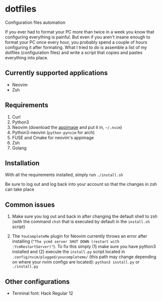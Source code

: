 # dotfiles
Configuration files automation

If you ever had to format your PC more than twice in a week you know that configuring everything is painful.
But even if you aren't insane enough to format your PC once every hour, you probably spend a couple of hours
configuring it after formating.
What I tried to do is assemble a list of my dotfiles (configuration files) and write a script that copies
and pastes everything into place. 

## Currently supported applications
* Neovim
* Zsh

## Requirements
1. Curl
2. Python3
3. Neovim (download the [appimage](https://github.com/neovim/neovim/releases/latest) and put it in, `~/.nvim`)
4. Python3-neovim (`python-pynvim` for arch)
5. FUSE and Cmake for neovim's appimage
6. Zsh
7. Golang


## Installation
With all the requirements installed, simply run
`./install.sh`

Be sure to log out and log back into your account so that the changes in zsh can take place

## Common issues
1. Make sure you log out and back in after changing the default shell to zsh (with the command `chsh` that is executed by default in the `install.sh` script)

2. The `YouCompleteMe` plugin for Neovim currently throws an error after installing (`"The ycmd server SHUT DOWN (restart with :YcmRestartServer)"`). To fix this simply (1) make sure you have python3 installed and (2) execute the `install.py` script located in `.config/nvim/plugged/youcompleteme/` (this path may change depending on where your nvim configs are located): `python3 install.py` or `./install.py`

## Other configurations
- Terminal font: Hack Regular 12
